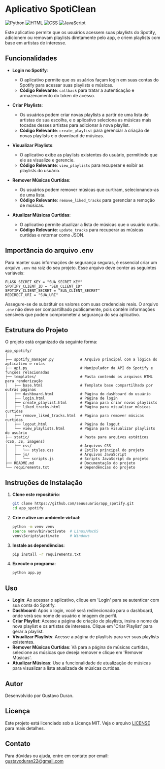 # Aplicativo SpotiClean
![Python](https://img.shields.io/badge/python-3670A0?style=for-the-badge&logo=python&logoColor=ffdd54)
![HTML](https://img.shields.io/badge/HTML-E34F26?style=for-the-badge&logo=html5&logoColor=ffffff)
![CSS](https://img.shields.io/badge/CSS-1572B6?style=for-the-badge&logo=css3&logoColor=ffffff)
![JavaScript](https://img.shields.io/badge/JavaScript-F7DF1E?style=for-the-badge&logo=javascript&logoColor=000000)

Este aplicativo permite que os usuários acessem suas playlists do Spotify, adicionem ou removam playlists diretamente pelo app, e criem playlists com base em artistas de interesse.

## Funcionalidades

- **Login no Spotify**: 
  - O aplicativo permite que os usuários façam login em suas contas do Spotify para acessar suas playlists e músicas.
  - **Código Relevante**: `callback` para tratar a autenticação e armazenamento do token de acesso.

- **Criar Playlists**: 
  - Os usuários podem criar novas playlists a partir de uma lista de artistas de sua escolha, e o aplicativo seleciona as músicas mais tocadas desses artistas para adicionar à nova playlist.
  - **Código Relevante**: `create_playlist` para gerenciar a criação de novas playlists e o download de músicas.

- **Visualizar Playlists**: 
  - O aplicativo exibe as playlists existentes do usuário, permitindo que ele as visualize e gerencie.
  - **Código Relevante**: `view_playlists` para recuperar e exibir as playlists do usuário.

- **Remover Músicas Curtidas**: 
  - Os usuários podem remover músicas que curtiram, selecionando-as de uma lista.
  - **Código Relevante**: `remove_liked_tracks` para gerenciar a remoção de músicas.

- **Atualizar Músicas Curtidas**: 
  - O aplicativo permite atualizar a lista de músicas que o usuário curtiu.
  - **Código Relevante**: `update_tracks` para recuperar as músicas curtidas e retornar como JSON.

## Importância do arquivo .env

Para manter suas informações de segurança seguras, é essencial criar um arquivo `.env` na raiz do seu projeto. Esse arquivo deve conter as seguintes variáveis:

```plaintext
FLASK_SECRET_KEY = "SUA_SECRET_KEY" 
SPOTIPY_CLIENT_ID = "SEU_CLIENT_ID" 
SPOTIPY_CLIENT_SECRET = "SUA_CLIENT_SECRET" 
REDIRECT_URI = "SUA_URI"
```

Assegure-se de substituir os valores com suas credenciais reais. O arquivo `.env` não deve ser compartilhado publicamente, pois contém informações sensíveis que podem comprometer a segurança do seu aplicativo.

## Estrutura do Projeto

O projeto está organizado da seguinte forma:

```
app_spotify/
│
├── spotify_manager.py            # Arquivo principal com a lógica do aplicativo e rotas
├── api.py                        # Manipulador da API do Spotify e funções relacionadas
├── templates/                    # Pasta contendo os arquivos HTML para renderização
│   ├── base.html                 # Template base compartilhado por outras páginas
│   ├── dashboard.html            # Página do dashboard do usuário
│   ├── login.html                # Página de login
│   ├── create_playlist.html      # Página para criar novas playlists
│   ├── liked_tracks.html         # Página para visualizar músicas curtidas
│   ├── remove_liked_tracks.html  # Página para remover músicas curtidas
│   ├── logout.html               # Página de logout
│   └── view_playlists.html       # Página para visualizar playlists do usuário
├── static/                       # Pasta para arquivos estáticos (CSS, JS, imagens)
│   ├── css/                      # Arquivos CSS
│   │   └── styles.css            # Estilo principal do projeto
│   ├── js/                       # Arquivos JavaScript
│   │   └── scripts.js            # Scripts JavaScript do projeto
├── README.md                     # Documentação do projeto
└── requirements.txt              # Dependências do projeto
```

## Instruções de Instalação

1. **Clone este repositório**:
   ```bash
   git clone https://github.com/seuusuario/app_spotify.git
   cd app_spotify
   ```

2. **Crie e ative um ambiente virtual**:
   ```bash
   python -m venv venv
   source venv/bin/activate  # Linux/MacOS
   venv\Scripts\activate     # Windows
   ```

3. **Instale as dependências**:
   ```bash
   pip install -r requirements.txt
   ```

4. **Execute o programa**:
   ```bash
   python app.py
   ```

## Uso

- **Login**: Ao acessar o aplicativo, clique em 'Login' para se autenticar com sua conta do Spotify.
- **Dashboard**: Após o login, você será redirecionado para o dashboard, onde verá seu nome de usuário e imagem de perfil.
- **Criar Playlist**: Acesse a página de criação de playlists, insira o nome da nova playlist e os artistas de interesse. Clique em 'Criar Playlist' para gerar a playlist.
- **Visualizar Playlists**: Acesse a página de playlists para ver suas playlists existentes.
- **Remover Músicas Curtidas**: Vá para a página de músicas curtidas, selecione as músicas que deseja remover e clique em 'Remover Músicas'.
- **Atualizar Músicas**: Use a funcionalidade de atualização de músicas para visualizar a lista atualizada de músicas curtidas.

## Autor

Desenvolvido por Gustavo Duran.

## Licença

Este projeto está licenciado sob a Licença MIT. Veja o arquivo [LICENSE](LICENSE) para mais detalhes.

## Contato

Para dúvidas ou ajuda, entre em contato por email: gustavoduran22@gmail.com